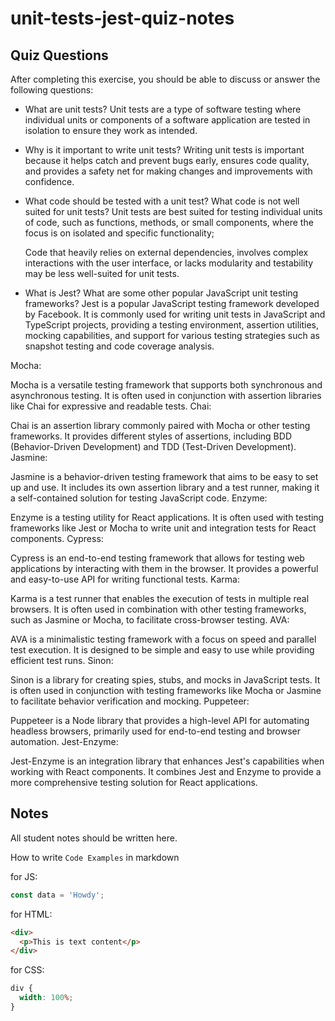 # unit-tests-jest-quiz-notes

## Quiz Questions

After completing this exercise, you should be able to discuss or answer the following questions:

- What are unit tests?
  Unit tests are a type of software testing where individual units or components of a software application are tested in isolation to ensure they work as intended.

- Why is it important to write unit tests?
  Writing unit tests is important because it helps catch and prevent bugs early, ensures code quality, and provides a safety net for making changes and improvements with confidence.

- What code should be tested with a unit test? What code is not well suited for unit tests?
  Unit tests are best suited for testing individual units of code, such as functions, methods, or small components, where the focus is on isolated and specific functionality;

  Code that heavily relies on external dependencies, involves complex interactions with the user interface, or lacks modularity and testability may be less well-suited for unit tests.

- What is Jest? What are some other popular JavaScript unit testing frameworks?
  Jest is a popular JavaScript testing framework developed by Facebook. It is commonly used for writing unit tests in JavaScript and TypeScript projects, providing a testing environment, assertion utilities, mocking capabilities, and support for various testing strategies such as snapshot testing and code coverage analysis.

Mocha:

Mocha is a versatile testing framework that supports both synchronous and asynchronous testing. It is often used in conjunction with assertion libraries like Chai for expressive and readable tests.
Chai:

Chai is an assertion library commonly paired with Mocha or other testing frameworks. It provides different styles of assertions, including BDD (Behavior-Driven Development) and TDD (Test-Driven Development).
Jasmine:

Jasmine is a behavior-driven testing framework that aims to be easy to set up and use. It includes its own assertion library and a test runner, making it a self-contained solution for testing JavaScript code.
Enzyme:

Enzyme is a testing utility for React applications. It is often used with testing frameworks like Jest or Mocha to write unit and integration tests for React components.
Cypress:

Cypress is an end-to-end testing framework that allows for testing web applications by interacting with them in the browser. It provides a powerful and easy-to-use API for writing functional tests.
Karma:

Karma is a test runner that enables the execution of tests in multiple real browsers. It is often used in combination with other testing frameworks, such as Jasmine or Mocha, to facilitate cross-browser testing.
AVA:

AVA is a minimalistic testing framework with a focus on speed and parallel test execution. It is designed to be simple and easy to use while providing efficient test runs.
Sinon:

Sinon is a library for creating spies, stubs, and mocks in JavaScript tests. It is often used in conjunction with testing frameworks like Mocha or Jasmine to facilitate behavior verification and mocking.
Puppeteer:

Puppeteer is a Node library that provides a high-level API for automating headless browsers, primarily used for end-to-end testing and browser automation.
Jest-Enzyme:

Jest-Enzyme is an integration library that enhances Jest's capabilities when working with React components. It combines Jest and Enzyme to provide a more comprehensive testing solution for React applications.

## Notes

All student notes should be written here.

How to write `Code Examples` in markdown

for JS:

```js
const data = 'Howdy';
```

for HTML:

```html
<div>
  <p>This is text content</p>
</div>
```

for CSS:

```css
div {
  width: 100%;
}
```
